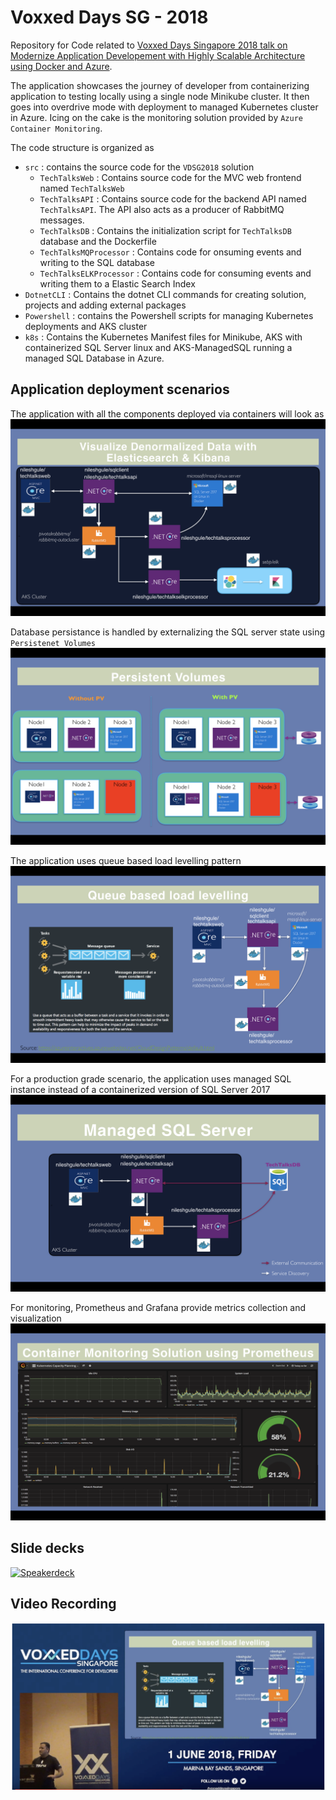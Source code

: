 # Voxxed Days SG - 2018

Repository for Code related to [Voxxed Days Singapore 2018 talk on Modernize Application Developement with Highly Scalable Architecture using Docker and Azure](https://www.youtube.com/watch?v=M5mjJga1joM). 

The application showcases the journey of developer from containerizing application to testing locally using a single node Minikube cluster. It then goes into overdrive mode with deployment to managed Kubernetes cluster in Azure. Icing on the cake is the monitoring solution provided by `Azure Container Monitoring`.

The code structure is organized as

- `src` : contains the source code for the `VDSG2018` solution
  - `TechTalksWeb` : Contains source code for the MVC web frontend named `TechTalksWeb`
  - `TechTalksAPI` : Contains source code for the backend API named `TechTalksAPI`. The API also acts as a producer of RabbitMQ messages.
  - `TechTalksDB` : Contains the initialization script for `TechTalksDB` database and the Dockerfile
  - `TechTalksMQProcessor` : Contains code for onsuming events and writing to the SQL database
  - `TechTalksELKProcessor` : Contains code for consuming events and writing them to a Elastic Search Index
- `DotnetCLI` : Contains the dotnet CLI commands for creating solution, projects and adding external packages
- `Powershell` : contains the Powershell scripts for managing Kubernetes deployments and AKS cluster
- `k8s` : Contains the Kubernetes Manifest files for Minikube, AKS with containerized SQL Server linux and AKS-ManagedSQL running a managed SQL Database in Azure.

## Application deployment scenarios

The application with all the components deployed via containers will look as
![Containerized solution](/images/complete-elk-stack.png)

Database persistance is handled by externalizing the SQL server state using `Persistenet Volumes`
![Persistent Vlumes](/images/persistent-volume.png)

The application uses queue based load levelling pattern
![Queue based load levelling](/images/queue-based-load-levelling.png)

For a production grade scenario, the application uses managed SQL instance instead of a containerized version of SQL Server 2017
![Managed SQL Server](/images/managed-sql-scenario.png)

For monitoring, Prometheus and Grafana provide metrics collection and visualization
![Monitoring](/images/monitoring.png)

## Slide decks

[![Speakerdeck](/images/title-slide.png)](https://speakerdeck.com/nileshgule/voxxed-days-sg-2018-modernize-application-development-with-highly-scalable-architecture-using-docker-and-azure)

## Video Recording

[![Speakerdeck](/images/voxxed-days-youtube.png)](https://www.youtube.com/watch?v=M5mjJga1joM)